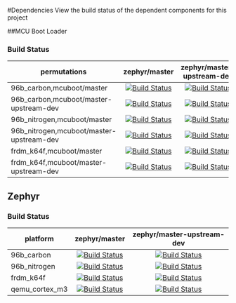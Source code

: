 #Dependencies
View the build status of the dependent components for this project

##MCU Boot Loader

### Build Status

| permutations | zephyr/master | zephyr/master-upstream-dev |
| --- | :---: | :---: |
| 96b_carbon,mcuboot/master | [![Build Status](http://ci.linarotechnologies.org:8080/buildStatus/icon?job=mcuboot/MCUBOOT_SOURCE=mcuboot-master,PLATFORM=96b_carbon,ZEPHYR_SOURCE=zephyr-master)](https://ci.linarotechnologies.org/job/mcuboot/MCUBOOT_SOURCE=mcuboot-master,PLATFORM=96b_carbon,ZEPHYR_SOURCE=zephyr-master/) | [![Build Status](http://ci.linarotechnologies.org:8080/buildStatus/icon?job=mcuboot/MCUBOOT_SOURCE=mcuboot-master,PLATFORM=96b_carbon,ZEPHYR_SOURCE=zephyr-master-upstream-dev)](https://ci.linarotechnologies.org/job/mcuboot/MCUBOOT_SOURCE=mcuboot-master,PLATFORM=96b_carbon,ZEPHYR_SOURCE=zephyr-master-upstream-dev/) |
| 96b_carbon,mcuboot/master-upstream-dev | [![Build Status](http://ci.linarotechnologies.org:8080/buildStatus/icon?job=mcuboot/MCUBOOT_SOURCE=mcuboot-master-upstream-dev,PLATFORM=96b_carbon,ZEPHYR_SOURCE=zephyr-master)](https://ci.linarotechnologies.org/job/mcuboot/MCUBOOT_SOURCE=mcuboot-master-upstream-dev,PLATFORM=96b_carbon,ZEPHYR_SOURCE=zephyr-master/) | [![Build Status](http://ci.linarotechnologies.org:8080/buildStatus/icon?job=mcuboot/MCUBOOT_SOURCE=mcuboot-master-upstream-dev,PLATFORM=96b_carbon,ZEPHYR_SOURCE=zephyr-master-upstream-dev)](https://ci.linarotechnologies.org/job/mcuboot/MCUBOOT_SOURCE=mcuboot-master-upstream-dev,PLATFORM=96b_carbon,ZEPHYR_SOURCE=zephyr-master-upstream-dev/) |
| 96b_nitrogen,mcuboot/master | [![Build Status](http://ci.linarotechnologies.org:8080/buildStatus/icon?job=mcuboot/MCUBOOT_SOURCE=mcuboot-master,PLATFORM=96b_nitrogen,ZEPHYR_SOURCE=zephyr-master)](https://ci.linarotechnologies.org/job/mcuboot/MCUBOOT_SOURCE=mcuboot-master,PLATFORM=96b_nitrogen,ZEPHYR_SOURCE=zephyr-master/) | [![Build Status](http://ci.linarotechnologies.org:8080/buildStatus/icon?job=mcuboot/MCUBOOT_SOURCE=mcuboot-master,PLATFORM=96b_nitrogen,ZEPHYR_SOURCE=zephyr-master-upstream-dev)](https://ci.linarotechnologies.org/job/mcuboot/MCUBOOT_SOURCE=mcuboot-master,PLATFORM=96b_nitrogen,ZEPHYR_SOURCE=zephyr-master-upstream-dev/) |
| 96b_nitrogen,mcuboot/master-upstream-dev | [![Build Status](http://ci.linarotechnologies.org:8080/buildStatus/icon?job=mcuboot/MCUBOOT_SOURCE=mcuboot-master-upstream-dev,PLATFORM=96b_nitrogen,ZEPHYR_SOURCE=zephyr-master)](https://ci.linarotechnologies.org/job/mcuboot/MCUBOOT_SOURCE=mcuboot-master-upstream-dev,PLATFORM=96b_nitrogen,ZEPHYR_SOURCE=zephyr-master/) | [![Build Status](http://ci.linarotechnologies.org:8080/buildStatus/icon?job=mcuboot/MCUBOOT_SOURCE=mcuboot-master-upstream-dev,PLATFORM=96b_nitrogen,ZEPHYR_SOURCE=zephyr-master-upstream-dev)](https://ci.linarotechnologies.org/job/mcuboot/MCUBOOT_SOURCE=mcuboot-master-upstream-dev,PLATFORM=96b_nitrogen,ZEPHYR_SOURCE=zephyr-master-upstream-dev/) |
| frdm_k64f,mcuboot/master | [![Build Status](http://ci.linarotechnologies.org:8080/buildStatus/icon?job=mcuboot/MCUBOOT_SOURCE=mcuboot-master,PLATFORM=frdm_k64f,ZEPHYR_SOURCE=zephyr-master)](https://ci.linarotechnologies.org/job/mcuboot/MCUBOOT_SOURCE=mcuboot-master,PLATFORM=frdm_k64f,ZEPHYR_SOURCE=zephyr-master/) | [![Build Status](http://ci.linarotechnologies.org:8080/buildStatus/icon?job=mcuboot/MCUBOOT_SOURCE=mcuboot-master,PLATFORM=frdm_k64f,ZEPHYR_SOURCE=zephyr-master-upstream-dev)](https://ci.linarotechnologies.org/job/mcuboot/MCUBOOT_SOURCE=mcuboot-master,PLATFORM=frdm_k64f,ZEPHYR_SOURCE=zephyr-master-upstream-dev/) |
| frdm_k64f,mcuboot/master-upstream-dev | [![Build Status](http://ci.linarotechnologies.org:8080/buildStatus/icon?job=mcuboot/MCUBOOT_SOURCE=mcuboot-master-upstream-dev,PLATFORM=frdm_k64f,ZEPHYR_SOURCE=zephyr-master)](https://ci.linarotechnologies.org/job/mcuboot/MCUBOOT_SOURCE=mcuboot-master-upstream-dev,PLATFORM=frdm_k64f,ZEPHYR_SOURCE=zephyr-master/) | [![Build Status](http://ci.linarotechnologies.org:8080/buildStatus/icon?job=mcuboot/MCUBOOT_SOURCE=mcuboot-master-upstream-dev,PLATFORM=frdm_k64f,ZEPHYR_SOURCE=zephyr-master-upstream-dev)](https://ci.linarotechnologies.org/job/mcuboot/MCUBOOT_SOURCE=mcuboot-master-upstream-dev,PLATFORM=frdm_k64f,ZEPHYR_SOURCE=zephyr-master-upstream-dev/) |

## Zephyr

### Build Status
| platform | zephyr/master | zephyr/master-upstream-dev |
| --- | :---: | :---: |
| 96b_carbon | [![Build Status](http://ci.linarotechnologies.org:8080/buildStatus/icon?job=zephyr-upstream/PLATFORM=96b_carbon)](https://ci.linarotechnologies.org/job/zephyr-upstream/PLATFORM=96b_carbon/) | [![Build Status](http://ci.linarotechnologies.org:8080/buildStatus/icon?job=zephyr-ltd/PLATFORM=96b_carbon)](https://ci.linarotechnologies.org/job/zephyr-ltd/PLATFORM=96b_carbon/) |
| 96b_nitrogen | [![Build Status](http://ci.linarotechnologies.org:8080/buildStatus/icon?job=zephyr-upstream/PLATFORM=96b_nitrogen)](https://ci.linarotechnologies.org/job/zephyr-upstream/PLATFORM=96b_nitrogen/) | [![Build Status](http://ci.linarotechnologies.org:8080/buildStatus/icon?job=zephyr-ltd/PLATFORM=96b_nitrogen)](https://ci.linarotechnologies.org/job/zephyr-ltd/PLATFORM=96b_nitrogen/) |
| frdm_k64f | [![Build Status](http://ci.linarotechnologies.org:8080/buildStatus/icon?job=zephyr-upstream/PLATFORM=frdm_k64f)](https://ci.linarotechnologies.org/job/zephyr-upstream/PLATFORM=frdm_k64f/) | [![Build Status](http://ci.linarotechnologies.org:8080/buildStatus/icon?job=zephyr-ltd/PLATFORM=frdm_k64f)](https://ci.linarotechnologies.org/job/zephyr-ltd/PLATFORM=frdm_k64f/) |
| qemu_cortex_m3 | [![Build Status](http://ci.linarotechnologies.org:8080/buildStatus/icon?job=zephyr-upstream/PLATFORM=qemu_cortex_m3)](https://ci.linarotechnologies.org/job/zephyr-upstream/PLATFORM=qemu_cortex_m3/) | [![Build Status](http://ci.linarotechnologies.org:8080/buildStatus/icon?job=zephyr-ltd/PLATFORM=qemu_cortex_m3)](https://ci.linarotechnologies.org/job/zephyr-ltd/PLATFORM=qemu_cortex_m3/) |
